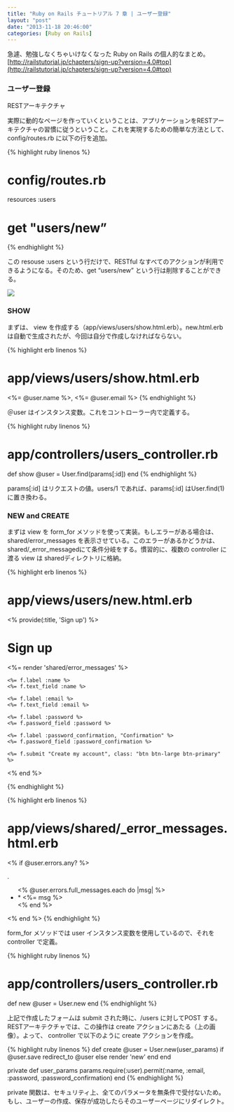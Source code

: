```yaml
---
title: "Ruby on Rails チュートリアル 7 章 | ユーザー登録"
layout: "post"
date: "2013-11-18 20:46:00"
categories: [Ruby on Rails]
---
```


急遽、勉強しなくちゃいけなくなった Ruby on Rails の個人的なまとめ。
[http://railstutorial.jp/chapters/sign-up?version=4.0#top](http://railstutorial.jp/chapters/sign-up?version=4.0#top)

### ユーザー登録

RESTアーキテクチャ

実際に動的なページを作っていくということは、アプリケーションをRESTアーキテクチャの習慣に従うということ。これを実現するための簡単な方法として、config/routes.rb に以下の行を追加。

{% highlight ruby linenos %}
# config/routes.rb
resources :users
# get "users/new”
{% endhighlight %}

この resouse :users という行だけで、RESTful なすべてのアクションが利用できるようになる。そのため、get “users/new” という行は削除することができる。

![](http://3.bp.blogspot.com/-rwI_hASZkzM/Uop26v4jiBI/AAAAAAAAAKM/eF8NrNdEsgg/s1600/Screen+Shot+2013-11-18+at+10.24.51+AM.png)

### SHOW

まずは、 view を作成する（app/views/users/show.html.erb）。new.html.erb は自動で生成されたが、今回は自分で作成しなければならない。

{% highlight erb linenos %}
# app/views/users/show.html.erb
<%= @user.name %>, <%= @user.email %>
{% endhighlight %}

＠user はインスタンス変数。これをコントローラー内で定義する。

{% highlight ruby linenos %}
# app/controllers/users_controller.rb
def show
  @user = User.find(params[:id])
end
{% endhighlight %}

params[:id] はリクエストの値。users/1 であれば、params[:id] はUser.find(1) に置き換わる。

### NEW and CREATE

まずは view を form_for メソッドを使って実装。もしエラーがある場合は、 shared/error_messages を表示させている。このエラーがあるかどうかは、shared/_error_messagedにて条件分岐をする。慣習的に、複数の controller に渡る view は sharedディレクトリに格納。

{% highlight erb linenos %}
# app/views/users/new.html.erb
<% provide(:title, 'Sign up') %>
<h1>Sign up</h1>
<div class="row"]]
  <div class="span6 offset3"]]
    <%= form_for(@user) do |f| %>
    <%= render 'shared/error_messages' %>
 
    <%= f.label :name %>
    <%= f.text_field :name %>
 
    <%= f.label :email %>
    <%= f.text_field :email %>
 
    <%= f.label :password %>
    <%= f.password_field :password %>
 
    <%= f.label :password_confirmation, "Confirmation" %>
    <%= f.password_field :password_confirmation %>
 
    <%= f.submit "Create my account", class: "btn btn-large btn-primary" %>
  <% end %>
</div>
</div>
{% endhighlight %}

{% highlight erb linenos %}
# app/views/shared/_error_messages.html.erb 
<% if @user.errors.any? %>
  <div id="error_explanation"]]
    <div class="alert alert-error"]]
      The form contains <%= pluralize(@user.errors.count, "error") %>.
    </div>
  <ul>
<% @user.errors.full_messages.each do |msg| %>
<li>* <%= msg %></li>
<% end %>
</ul>
</div>
<% end %>
{% endhighlight %}

form_for メソッドでは user インスタンス変数を使用しているので、それを controller で定義。

{% highlight ruby linenos %}
# app/controllers/users_controller.rb
def new
  @user = User.new
end
{% endhighlight %}

上記で作成したフォームは submit された時に、/users に対してPOST する。RESTアーキテクチャでは、この操作は create アクションにあたる（上の画像）。よって、 controller で以下のように create アクションを作成。

{% highlight ruby linenos %}
def create
  @user = User.new(user_params)
  if @user.save
    redirect_to @user
  else
    render 'new'
  end
end
 
private
def user_params
  params.require(:user).permit(:name, :email, :password, :password_confirmation)
end
{% endhighlight %}

private 関数は、セキュリティ上、全てのパラメータを無条件で受付ないため。もし、ユーザーの作成、保存が成功したらそのユーザーページにリダイレクト。